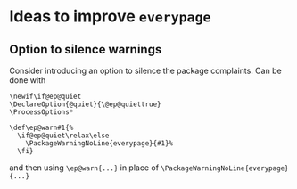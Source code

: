 # Ideas to improve `everypage`

## Option to silence warnings

Consider introducing an option to silence the package complaints. Can be done
with

```
\newif\if@ep@quiet
\DeclareOption{@quiet}{\@ep@quiettrue}
\ProcessOptions*

\def\ep@warn#1{%
  \if@ep@quiet\relax\else
    \PackageWarningNoLine{everypage}{#1}%
  \fi}
```

and then using `\ep@warn{...}` in place of
`\PackageWarningNoLine{everypage}{...}`
